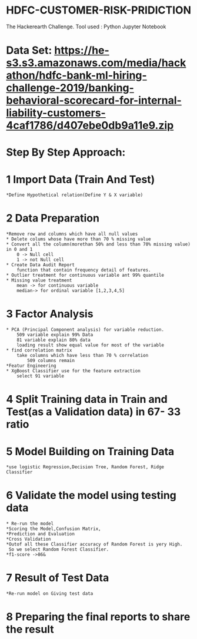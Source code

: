 # HDFC-CUSTOMER-RISK-PRIDICTION
The Hackerearth Challenge.
Tool used : Python Jupyter Notebook

# Data Set: https://he-s3.s3.amazonaws.com/media/hackathon/hdfc-bank-ml-hiring-challenge-2019/banking-behavioral-scorecard-for-internal-liability-customers-4caf1786/d407ebe0db9a11e9.zip


# Step By Step Approach:
# 1 Import Data (Train And Test)
	*Define Hypothetical relation(Define Y & X variable)
# 2 Data Preparation
	*Remove row and columns which have all null values
	* Delete colums whose have more than 70 % missing value
	* Convert all the column(morethan 50% and less than 70% missing value) in 0 and 1
		0 -> Null cell
		1 -> not Null cell
	* Create Data Audit Report
		function that contain frequency detail of features.
	* Outlier treatment for continuous variable ant 99% quantile
	* Missing value treatment
		mean -> for continuous variable
		median-> for ordinal variable [1,2,3,4,5]
# 3 Factor Analysis
	* PCA (Principal Component analysis) for variable reduction.
		509 variable explain 99% Data
		81 variable explain 80% data
		loading result show equal value for most of the variable
	* find correlation matrix
		take columns which have less than 70 % correlation
			509 columns remain
	*Featur Engineering
	* XgBoost Classifier use for the feature extraction
		select 91 variable

# 4 Split Training data in Train and Test(as a Validation data) in 67- 33 ratio

# 5 Model Building on Training Data
	*use logistic Regression,Decision Tree, Random Forest, Ridge Classifier
# 6 Validate the model using testing data
	* Re-run the model
	*Scoring the Model,Confusion Matrix,
	*Prediction and Evaluation
	*Cross Validation
	*Outof all these Classifier accuracy of Random Forest is yery High. 
	 So we select Random Forest Classifier.	
	*f1-score ->86&
# 7 Result of Test Data
	*Re-run model on Giving test data
# 8 Preparing the final reports to share the result
